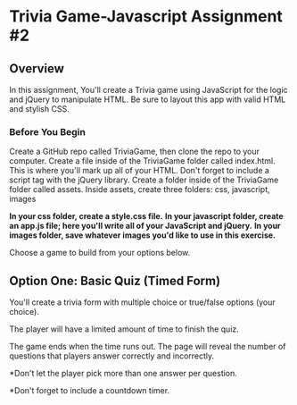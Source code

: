 # Trivia Game-Javascript Assignment #2

## Overview

In this assignment, You'll create a Trivia game using JavaScript for the logic and jQuery to manipulate HTML. Be sure to layout this app with valid HTML and stylish CSS.

### Before You Begin


Create a GitHub repo called TriviaGame, then clone the repo to your computer.
Create a file inside of the TriviaGame folder called index.html. This is where you'll mark up all of your HTML.
Don't forget to include a script tag with the jQuery library.
Create a folder inside of the TriviaGame folder called assets.
Inside assets, create three folders: css, javascript, images



**In your css folder, create a style.css file.**
**In your javascript folder, create an app.js file; here you'll write all of your JavaScript and jQuery.**
**In your images folder, save whatever images you'd like to use in this exercise.**



Choose a game to build from your options below. 



## Option One: Basic Quiz (Timed Form)




You'll create a trivia form with multiple choice or true/false options (your choice).

The player will have a limited amount of time to finish the quiz. 


The game ends when the time runs out. The page will reveal the number of questions that players answer correctly and incorrectly.


*Don't let the player pick more than one answer per question.



*Don't forget to include a countdown timer.
